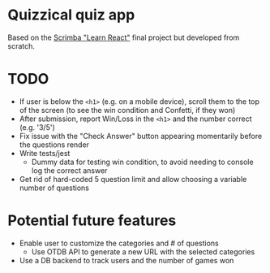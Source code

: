 # Quizzical quiz app

Based on the [Scrimba "Learn React"](https://scrimba.com/learn/learnreact) final project but developed from scratch.

# TODO

- If user is below the `<h1>` (e.g. on a mobile device), scroll them to the top of the screen (to see the win condition and Confetti, if they won)
- After submission, report Win/Loss in the `<h1>` and the number correct (e.g. '3/5')
- Fix issue with the "Check Answer" button appearing momentarily before the questions render
- Write tests/jest
  - Dummy data for testing win condition, to avoid needing to console log the correct answer
- Get rid of hard-coded 5 question limit and allow choosing a variable number of questions

# Potential future features

- Enable user to customize the categories and # of questions
    - Use OTDB API to generate a new URL with the selected categories
- Use a DB backend to track users and the number of games won
